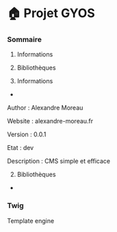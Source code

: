 :house: Projet GYOS
==

### Sommaire #

1. Informations
2. Bibliothèques

1. Informations
-

Author : Alexandre Moreau

Website : alexandre-moreau.fr

Version : 0.0.1

Etat : dev

Description : CMS simple et efficace

2. Bibliothèques
-

### Twig #

Template engine

